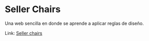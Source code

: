 # Seller Chairs

Una web sencilla en donde se aprende a aplicar reglas de diseño.

Link: [Seller chairs](https://sellers-chairs-jean.netlify.app/)
